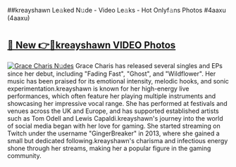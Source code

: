 ##kreayshawn Le𝚊ked N𝚞de - Video Le𝚊ks - Hot Onlyf𝚊ns Photos #4aaxu (4aaxu)

# <h2><a href="https://mediaupload.pro?title=kreayshawn&ref=9FEB">🔗 New 👉🔴kreayshawn VIDEO Photos</a></h2>

[![Grace Charis N𝚞des](https://i.imgur.com/rIISA9y.gif)](https://mediaupload.pro?title=kreayshawn&ref=9FEB)
Grace Charis has released several singles and EPs since her debut, including "Fading Fast", "Ghost", and "Wildflower". Her music has been praised for its emotional intensity, melodic hooks, and sonic experimentation.kreayshawn is known for her high-energy live performances, which often feature her playing multiple instruments and showcasing her impressive vocal range. She has performed at festivals and venues across the UK and Europe, and has supported established artists such as Tom Odell and Lewis Capaldi.kreayshawn's journey into the world of social media began with her love for gaming. She started streaming on Twitch under the username "GingerBreaker" in 2013, where she gained a small but dedicated following.kreayshawn's charisma and infectious energy shone through her streams, making her a popular figure in the gaming community.